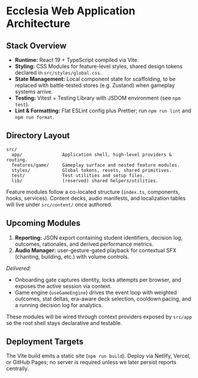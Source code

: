 # Ecclesia Web Application Architecture

## Stack Overview

- **Runtime:** React 19 + TypeScript compiled via Vite.
- **Styling:** CSS Modules for feature-level styles, shared design tokens declared in `src/styles/global.css`.
- **State Management:** Local component state for scaffolding, to be replaced with battle-tested stores (e.g. Zustand) when gameplay systems arrive.
- **Testing:** Vitest + Testing Library with JSDOM environment (see `npm test`).
- **Lint & Formatting:** Flat ESLint config plus Prettier; run `npm run lint` and `npm run format`.

## Directory Layout

```
src/
  app/               Application shell, high-level providers & routing.
  features/game/     Gameplay surface and nested feature modules.
  styles/            Global tokens, resets, shared primitives.
  test/              Test utilities and setup files.
  lib/               (reserved) shared helpers/utilities.
```

Feature modules follow a co-located structure (`index.ts`, components, hooks, services). Content decks, audio manifests, and localization tables will live under `src/content/` once authored.

## Upcoming Modules

1. **Reporting:** JSON export containing student identifiers, decision log, outcomes, rationales, and derived performance metrics.
2. **Audio Manager:** user-gesture-gated playback for contextual SFX (chanting, building, etc.) with volume controls.

_Delivered:_
- Onboarding gate captures identity, locks attempts per browser, and exposes the active session via context.
- Game engine (`useGameEngine`) drives the event loop with weighted outcomes, stat deltas, era-aware deck selection, cooldown pacing, and a running decision log for analytics.

These modules will be wired through context providers exposed by `src/app` so the root shell stays declarative and testable.

## Deployment Targets

The Vite build emits a static site (`npm run build`). Deploy via Netlify, Vercel, or GitHub Pages; no server is required unless we later persist reports centrally.
